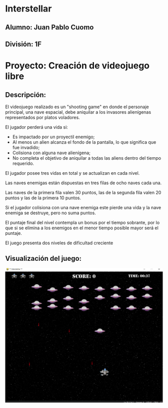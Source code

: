 # Interstellar

## Alumno: Juan Pablo Cuomo
## División: 1F

# Proyecto: Creación de videojuego libre

## Descripción:

El videojuego realizado es un "shooting game" en donde el personaje principal, una nave espacial, debe aniquilar a los invasores alienígenas representados por platos voladores.

El jugador perderá una vida si:
- Es impactado por un proyectil enemigo;
- Al menos un alien alcanza el fondo de la pantalla, lo que significa que fue invadido;
- Colisiona con alguna nave alienígena;
- No completa el objetivo de aniquilar a todas las aliens dentro del tiempo requerido.

El jugador posee tres vidas en total y se actualizan en cada nivel.

Las naves enemigas están dispuestas en tres filas de ocho naves cada una.

Las naves de la primera fila valen 30 puntos, las de la segunda fila valen 20 puntos y las de la primera 10 puntos.

Si el jugador colisiona con una nave enemiga este pierde una vida y la nave enemiga se destruye, pero no suma puntos.

El puntaje final del nivel contempla un bonus por el tiempo sobrante, por lo que si se elimina a los enemigos en el menor tiempo posible mayor será el puntaje.

El juego presenta dos niveles de dificultad creciente

## Visualización del juego:

![Texto alternativo](https://github.com/Jpcuomo/Interstellar/blob/main/ejemplo_juego.png)

